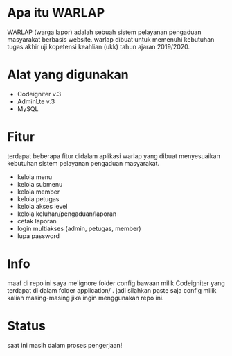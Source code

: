 # Apa itu WARLAP
WARLAP (warga lapor) adalah sebuah sistem pelayanan 
pengaduan masyarakat berbasis website.
warlap dibuat untuk memenuhi kebutuhan
tugas akhir uji kopetensi keahlian (ukk) 
tahun ajaran 2019/2020.

# Alat yang digunakan
- Codeigniter v.3
- AdminLte v.3
- MySQL

# Fitur
terdapat beberapa fitur didalam aplikasi warlap
yang dibuat menyesuaikan kebutuhan sistem pelayanan pengaduan masyarakat.

- kelola menu
- kelola submenu
- kelola member
- kelola petugas
- kelola akses level
- kelola keluhan/pengaduan/laporan
- cetak laporan
- login multiakses (admin, petugas, member)
- lupa password

# Info
maaf di repo ini saya me'ignore folder config bawaan milik Codeigniter 
yang terdapat di dalam folder application/ . jadi silahkan paste saja 
config milik kalian masing-masing jika ingin menggunakan repo ini.

# Status
saat ini masih dalam proses pengerjaan!

